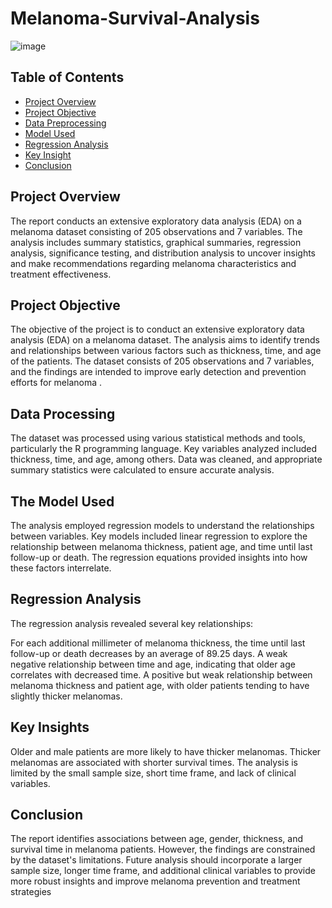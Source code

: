 # Melanoma-Survival-Analysis

![image](https://github.com/akakingsley563/Melanoma-Survival-Analysis/assets/130521961/2b6bb215-3dea-470a-a510-ebe697a956f0)


## Table of Contents
- [Project Overview](#project-overview)
- [Project Objective](#project-objective)
- [Data Preprocessing](#data-preprocessing)
- [Model Used](#model-used)
- [Regression Analysis](#regression-analysis)
- [Key Insight](key-insight)
- [Conclusion](Conclusion)


## Project Overview
The report conducts an extensive exploratory data analysis (EDA) on a melanoma dataset consisting of 205 observations and 7 variables. The analysis includes summary statistics, graphical summaries, regression analysis, significance testing, and distribution analysis to uncover insights and make recommendations regarding melanoma characteristics and treatment effectiveness.

## Project Objective
The objective of the project is to conduct an extensive exploratory data analysis (EDA) on a melanoma dataset. The analysis aims to identify trends and relationships between various factors such as thickness, time, and age of the patients. The dataset consists of 205 observations and 7 variables, and the findings are intended to improve early detection and prevention efforts for melanoma .

## Data Processing
The dataset was processed using various statistical methods and tools, particularly the R programming language. Key variables analyzed included thickness, time, and age, among others. Data was cleaned, and appropriate summary statistics were calculated to ensure accurate analysis.

## The Model Used
The analysis employed regression models to understand the relationships between variables. Key models included linear regression to explore the relationship between melanoma thickness, patient age, and time until last follow-up or death. The regression equations provided insights into how these factors interrelate.


## Regression Analysis
The regression analysis revealed several key relationships:

For each additional millimeter of melanoma thickness, the time until last follow-up or death decreases by an average of 89.25 days.
A weak negative relationship between time and age, indicating that older age correlates with decreased time.
A positive but weak relationship between melanoma thickness and patient age, with older patients tending to have slightly thicker melanomas.

## Key Insights
Older and male patients are more likely to have thicker melanomas.
Thicker melanomas are associated with shorter survival times.
The analysis is limited by the small sample size, short time frame, and lack of clinical variables.

## Conclusion
The report identifies associations between age, gender, thickness, and survival time in melanoma patients. However, the findings are constrained by the dataset's limitations. Future analysis should incorporate a larger sample size, longer time frame, and additional clinical variables to provide more robust insights and improve melanoma prevention and treatment strategies​





